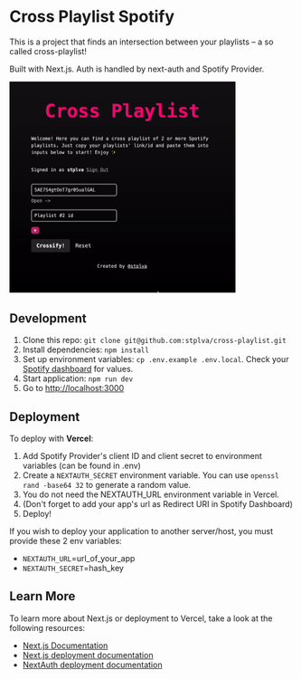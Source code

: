 # Cross Playlist Spotify

This is a project that finds an intersection between your playlists – a so called cross-playlist!

Built with Next.js. Auth is handled by next-auth and Spotify Provider.

<img src="./public/example.gif" alt="An example gif" width="400">

## Development

1. Clone this repo: `git clone git@github.com:stplva/cross-playlist.git`
2. Install dependencies: `npm install`
3. Set up environment variables: `cp .env.example .env.local`. Check your [Spotify dashboard](https://developer.spotify.com/dashboard) for values.
4. Start application: `npm run dev`
5. Go to [http://localhost:3000](http://localhost:3000)

## Deployment

To deploy with **Vercel**:

1. Add Spotify Provider's client ID and client secret to environment variables (can be found in .env)
2. Create a `NEXTAUTH_SECRET` environment variable. You can use `openssl rand -base64 32` to generate a random value.
3. You do not need the NEXTAUTH_URL environment variable in Vercel.
4. (Don't forget to add your app's url as Redirect URI in Spotify Dashboard)
5. Deploy!

If you wish to deploy your application to another server/host, you must provide these 2 env variables:

- `NEXTAUTH_URL`=url_of_your_app
- `NEXTAUTH_SECRET`=hash_key

## Learn More

To learn more about Next.js or deployment to Vercel, take a look at the following resources:

- [Next.js Documentation](https://nextjs.org/docs)
- [Next.js deployment documentation](https://nextjs.org/docs/deployment)
- [NextAuth deployment documentation](https://next-auth.js.org/deployment)
